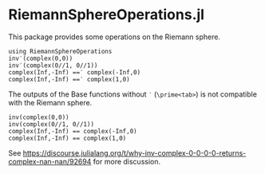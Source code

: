 # RiemannSphereOperations.jl

This package provides some operations on the Riemann sphere.

```@repl
using RiemannSphereOperations
inv′(complex(0,0))
inv′(complex(0//1, 0//1))
complex(Inf,-Inf) ==′ complex(-Inf,0)
complex(Inf,-Inf) ==′ complex(1,0)
```

The outputs of the Base functions without `′` (`\prime<tab>`) is not compatible with the Riemann sphere.

```@repl
inv(complex(0,0))
inv(complex(0//1, 0//1))
complex(Inf,-Inf) == complex(-Inf,0)
complex(Inf,-Inf) == complex(1,0)
```

See https://discourse.julialang.org/t/why-inv-complex-0-0-0-0-returns-complex-nan-nan/92694 for more discussion.
